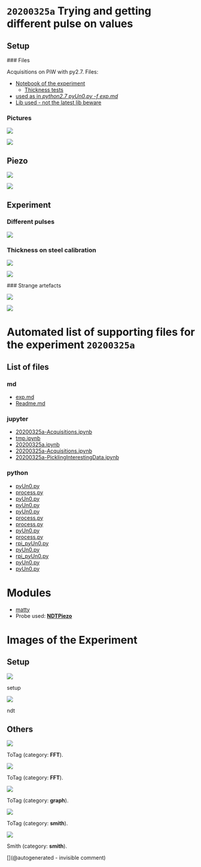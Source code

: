 # `20200325a` Trying and getting different pulse on values

## Setup

### Files

Acquisitions on PiW with py2.7. Files:

* [Notebook of the experiment](/matty/20200325a/20200325a.ipynb)
  * [Thickness tests](/matty/20200325a/20200325a-Acquisitions.ipynb)
* [used as in _python2.7 pyUn0.py -f exp.md_](/matty/20200325a/exp.md)
* [Lib used - not the latest lib beware](/matty/20200325a/pyUn0.py)

### Pictures

![](/matty/20200325a/P_20200325_155623_p.jpg)

![](/matty/20200325a/P_20200325_155649_p.jpg)

## Piezo

![](/matty/20200325a/piezo_caracs/RX_path.png)

![](/matty/20200325a/piezo_caracs/TX_path.png)


## Experiment

### Different pulses

![](/matty/20200325a/pulse_width.png)

### Thickness on steel calibration

![](/matty/20200325a/hilbert_thickness_measurement.png)

![](/matty/20200325a/thickness.png)

### Strange artefacts

![](/matty/20200325a/images/2DArray_20200325a-12.jpg)

![](/matty/20200325a/images/20200325a-3-fft.jpg)



# Automated list of supporting files for the __experiment `20200325a`__

## List of files

### md

* [exp.md](/matty/20200325a/exp.md)
* [Readme.md](/matty/20200325a/Readme.md)


### jupyter

* [20200325a-Acquisitions.ipynb](/matty/20200416a/20200325a-Acquisitions.ipynb)
* [tmp.ipynb](/tmp.ipynb)
* [20200325a.ipynb](/matty/20200325a/20200325a.ipynb)
* [20200325a-Acquisitions.ipynb](/matty/20200325a/20200325a-Acquisitions.ipynb)
* [20200325a-PicklingInterestingData.ipynb](/matty/20200416a/20200325a-PicklingInterestingData.ipynb)


### python

* [pyUn0.py](/matty/20200608a/pyUn0.py)
* [process.py](/matty/20200508a/process.py)
* [pyUn0.py](/matty/LawA/comparatif/data/pyUn0.py)
* [pyUn0.py](/matty/20200605a/pyUn0.py)
* [pyUn0.py](/matty/20200325a/pyUn0.py)
* [process.py](/matty/20200418a/process.py)
* [process.py](/matty/20200605a/process.py)
* [pyUn0.py](/matty/20200416a/pyUn0.py)
* [process.py](/matty/20200608a/process.py)
* [rpi_pyUn0.py](/matty/20200416a/rpi_pyUn0.py)
* [pyUn0.py](/matty/20200508a/pyUn0.py)
* [rpi_pyUn0.py](/matty/20200418a/rpi_pyUn0.py)
* [pyUn0.py](/lit3rick/20201008a/un0rick_50v/pyUn0.py)
* [pyUn0.py](/matty/20200418a/pyUn0.py)





# Modules

* [matty](/matty/)
* Probe used: __[NDTPiezo](/include/probes/auto/NDTPiezo.md)__




# Images of the Experiment

## Setup

![](/matty/20200325a/P_20200325_155623_p.jpg)

setup

![](/matty/20200325a/P_20200325_155649_p.jpg)

ndt

## Others

![](/matty/20200325a/images/20200325a-3-fft.jpg)

ToTag (category: __FFT__).

![](/matty/20200325a/images/20200325a-6-fft.jpg)

ToTag (category: __FFT__).

![](/matty/20200325a/max_lines.png)

ToTag (category: __graph__).

![](/matty/20200325a/piezo_caracs/RX_path.png)

ToTag (category: __smith__).

![](/matty/20200325a/piezo_caracs/TX_path.png)

Smith (category: __smith__).










[](@autogenerated - invisible comment)